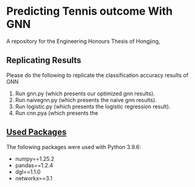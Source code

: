 # Predicting Tennis outcome With GNN
A repository for the Engineering Honours Thesis of Hongjing, 

## Replicating Results

Please do the following to replicate the classification accuracy results of GNN

1. Run gnn.py (which presents our optimized gnn results).
2. Run naivegnn.py (which presents the naive gnn results).
3. Run logistic.py (which presents the logistic regression result).
4. Run cnn.pya (which presents the 

## [Used Packages](https://github.com/rex0066/tennis_prediction)

The following packages were used with Python 3.9.6:

* numpy==1.25.2
* pandas==1.2.4
* dgl==1.1.0
* networkx==3.1
